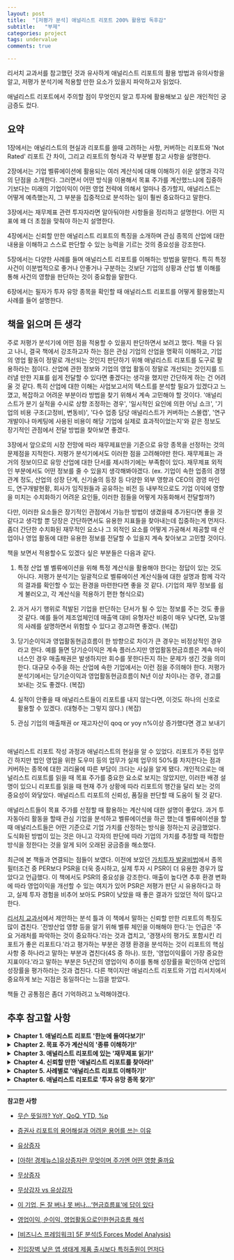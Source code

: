 ```yaml
---
layout: post
title:  "[저평가 분석] 애널리스트 리포트 200% 활용법 독후감"
subtitle:   "부제"
categories: project
tags: undervalue
comments: true

---
```


리서치 교과서를 참고했던 것과 유사하게 애널리스트 리포트의 활용 방법과 유의사항을 알고, 저평가 분석기에 적용할 만한 요소가 있을지 파악하고자 읽었다.

애널리스트 리포트에서 주의할 점이 무엇인지 알고 투자에 활용해보고 싶은 개인적인 궁금증도 컸다.

## 요약

1장에서는 애널리스트의 현실과 리포트를 쓸때 고려하는 사항, 커버하는 리포트와 'Not Rated' 리포트 간 차이, 그리고 리포트의 형식과 각 부분별 참고 사항을 설명한다.

2장에서는 기업 벨류에이션에 활용되는 여러 계산식에 대해 이해하기 쉬운 설명과 각각의 단점을 소개한다. 그러면서 어떤 방식을 이용해서 목표 주가를 계산했느냐에 집중하기보다는 미래의 기업이익이 어떤 영업 전략에 의해서 얼마나 증가할지, 애널리스트는 어떻게 예측했는지, 그 부분을 집중적으로 분석하는 일이 훨씬 중요하다고 말한다.

3장에서는 재무제표 관련 투자자라면 알아둬야한 사항들을 정리하고 설명한다. 어떤 지표에 왜 더 초점을 맞춰야 하는지 설명한다.

4장에서는 신뢰할 만한 애널리스트 리포트의 특징을 소개하며 관심 종목의 산업에 대한 내용을 이해하고 스스로 판단할 수 있는 능력을 기르는 것의 중요성을 강조한다.

5장에서는 다양한 사례를 들며 애널리스트 리포트를 이해하는 방법을 말한다. 특히 특정 사건이 이분법적으로 좋거나 안좋거나 구분하는 것보단 기업의 상황과 산업 별 이해를 통해 사건의 영향을 판단하는 것이 중요함을 말한다.

6장에서는 필자가 투자 유망 종목을 확인할 때 애널리스트 리포트를 어떻게 활용했는지 사례를 들어 설명한다.

## 책을 읽으며 든 생각

주로 저평가 분석기에 어떤 점을 적용할 수 있을지 판단하면서 보려고 했다. 책을 다 읽고 나니, 결국 책에서 강조하고자 하는 점은 관심 기업의 산업을 명확히 이해하고, 기업의 영업 활동이 정말로 개선되는 것인지 판단하기 위해 애널리스트 리포트를 도구로 활용하라는 점이다. 산업에 관한 정보와 기업의 영업 활동이 정말로 개선되는 것인지를 드러낼 만한 지표를 쉽게 전달할 수 있다면 좋겠다는 생각을 했지만 간단하게 하는 건 어려울 것 같다. 특히 산업에 대한 이해는 사업보고서의 텍스트를 분석할 필요가 있겠다고 느꼈고, 복잡하고 어려운 부분이라 방법을 찾기 위해서 계속 고민해야 할 것이다. '애널리스트가 분기 실적을 수시로 상향 조정하는 경우', '일시적인 요인에 의한 어닝 쇼크', '기업의 비용 구조(고정비, 변동비)', '다수 업종 담당 애널리스트가 커버하는 스몰캡', '연구개발이나 마케팅에 사용된 비용이 해당 기업에 실제로 효과적이었는지'와 같은 정보도 장기적인 관점에서 전달 방법을 찾아보면 좋겠다.

3장에서 앞으로의 시장 전망에 따라 재무제표만을 기준으로 유망 종목을 선정하는 것의 문제점을 지적한다. 저평가 분석기에서도 이러한 점을 고려해야만 한다. 재무제표는 과거의 정보이므로 유망 산업에 대한 단서를 제시하기에는 부족함이 있다. 재무제표 외적인 부분에서도 어떤 정보를 줄 수 있을지 생각해봐야겠다. (ex. 기업이 속한 업종의 경쟁관계 정도, 산업의 성장 단계, 신기술의 등장 등 다양한 외부 영향과 CEO의 경영 마인드, 연구개발현황, 회사가 임직원들과 공유하는 비전 등 내부적으로도 기업 이익에 영향을 미치는 수치화하기 어려운 요인들, 이러한 점들을 어떻게 자동화해서 전달할까?)

다만, 이러한 요소들은 장기적인 관점에서 가능한 방법이 생겼을때 추가된다면 좋을 것 같다고 생각할 뿐 당장은 간단하면서도 유용한 지표들을 찾아내는데 집중하는게 먼저다. 좀더 간단한 수치화된 재무적인 요소나 그 외적인 요소를 어떻게 가공해서 제공할 때 산업이나 영업 활동에 대한 유용한 정보를 전달할 수 있을지 계속 찾아보고 고민할 것이다.

책을 보면서 적용할수도 있겠다 싶은 부분들은 다음과 같다.

1. 특정 산업 별 벨류에이션을 위해 특정 계산식을 활용해야 한다는 정답이 있는 것도 아니다. 저평가 분석기는 일괄적으로 벨류에이션 계산식들에 대한 설명과 함께 각각의 결과를 확인할 수 있는 환경을 마련한다면 좋을 것 같다. (기업의 재무 정보를 쉽게 불러오고, 각 계산식을 적용하기 편한 형식으로)

2. 과거 사기 행위로 적발된 기업을 판단하는 단서가 될 수 있는 정보를 주는 것도 좋을 것 같다. 예를 들어 제조업체인데 매출액 대비 유형자산 비중이 매우 낮다면, 모뉴엘의 사례를 설명하면서 위험할 수 있다고 경고하면 좋겠다. (복잡)

3. 당기순이익과 영업활동현금흐름이 한 방향으로 차이가 큰 경우는 비정상적인 경우라고 한다. 예를 들면 당기순이익은 계속 플러스지만 영업활동현금흐름은 계속 마이너스인 경우 매출채권은 발생하지만 회수를 못한다든지 하는 문제가 생긴 것을 의미한다. 대규모 수주을 하는 산업에 속한 기업에서는 이런 점을 주의해야 한다. 저평가 분석기에서는 당기순이익과 영업활동현금흐름이 N년 이상 차이나는 경우, 경고를 보내는 것도 좋겠다. (복잡)

4. 실적이 안좋을 때 애널리스트들이 리포트를 내지 않는다면, 이것도 하나의 신호로 활용할 수 있겠다. (대형주는 그렇지 않다.) (복잡)

5. 관심 기업의 매출채권 or 재고자산이 qoq or yoy n%이상 증가했다면 경고 보내기

<br>

애널리스트 리포트 작성 과정과 애널리스트의 현실을 알 수 있었다. 리포트가 주된 업무긴 하지만 법인 영업을 위한 도우미 등의 업무가 실제 업무의 50%를 차지한다는 점과 커버하는 종목에 대한 괴리율에 따른 부담이 크다는 사실을 알게 됐다. 개인적으로는 애널리스트 리포트를 읽을 때 목표 주가를 중요한 요소로 보지는 않았지만, 이러한 배경 설명이 있으니 리포트를 읽을 때 현재 주가 상황에 따라 리포트의 행간을 달리 보는 것의 중요성이 와닿았다. 애널리스트 리포트의 신뢰성, 품질을 판단할 때 도움이 될 것 같다.

애널리스트들이 목표 주가를 산정할 때 활용하는 계산식에 대한 설명이 좋았다. 과거 투자동아리 활동을 할때 관심 기업을 분석하고 벨류에이션을 하곤 했는데 벨류에이션을 할 때 애널리스트들은 어떤 기준으로 기업 가치를 산정하는 방식을 정하는지 궁금했었다. 도식화된 방법이 있는 것은 아니고 각자의 판단에 따라 기업의 가치를 추정할 때 적합한 방식을 정한다는 것을 알게 되어 오래된 궁금증을 해소했다.

최근에 본 책들과 연결되는 점들이 보였다. 이전에 보았던 [가치투자 발굴비법](https://gimmaru.github.io/project/2024/01/09/project-undervalue-value_investment_recipe/)에서 종목 필터조건 중 PER보다 PSR을 더욱 중시하고, 실제 투자 시 PSR이 더 유용한 경우가 많았다고 언급했다. 이 책에서도 PSR의 중요성을 강조한다. 매출이 높다면 추후 환경 변화에 따라 영업이익을 개선할 수 있는 여지가 있어 PSR은 저평가 판단 시 유용하다고 하고, 실제 투자 경험을 비추어 보아도 PSR이 낮았을 때 좋은 결과가 있었던 적이 많다고 한다.

[리서치 교과서](https://gimmaru.github.io/project/2024/01/12/project-undervalue-business_research/)에서 제안하는 분석 틀과 이 책에서 말하는 신뢰할 만한 리포트의 특징도 많이 겹친다. '전방산업 영향 등을 알기 위해 벨류 체인을 이해해야 한다.'는 언급은 '주요 거래처를 파악하는 것이 중요하다.'라는 것과 겹치고, '경쟁사의 평가도 포함시킨 리포트가 좋은 리포트다.'라고 평가하는 부분은 경쟁 환경을 분석하는 것이 리포트의 핵심 사항 중 하나라고 말하는 부분과 겹친다(4S 중 하나). 또한, '영업이익률이 가장 중요한 지표이다.'라고 말하는 부분은 5년간의 영업이익 추이를 통해 성장률을 확인하여 산업의 성장률을 평가하라는 것과 겹친다. 다른 책이지만 애널리스트 리포트와 기업 리서치에서 중요하게 보는 지점은 동일하다는 느낌을 받았다.

책들 간 공통점은 좀더 기억하려고 노력해야겠다.

## 추후 참고할 사항

<details>
<summary><b>Chapter 1. 애널리스트 리포트 '한눈에 들여다보기!'</b></summary>
<div markdown="1">
<br>
애널리스트 리포트에 담겨 있는 구성 항목의 의미를 먼저 이해할 수 있어야, 애널리스트 리포트를 분석할 수 있는 기본 토대가 마련된다.

### 애널리스트 리포트가 모여 있는 곳

- 가장 쉬운 방법은 증권사 홈페이지를 방문하는 것

    투자 정보 > 리서치 > 기업 분석 카테고리 참고

- HTS 시스템 이용

위 두 가지 방법의 단점은 해당 증권사 소속 애널리스트 리포트만 읽을 수 있다는 것

#### <u>한경컨센서스, 모든 애널리스트 리포트를 볼 수 있다</u>

[한경컨센서스](https://consensus.hankyung.com/)

### 애널리스트의 현실

#### <u>항상 을의 입장인 애널리스트</u>

일과의 절반은 기업 분석 및 리포트 작성이 맞으나, 나머지 절반은 본사 법인영업이나 국제영업을 도와주는 일을 병행한다.

\+ 국내외 기관투자자들이 원하면 기업탐방에 동행해서 기업 IR 담당자와의 미팅 때 도움을 주는 일

\+ 국내 상장기업이 해외 NDR 이벤트를 진행할 때 증권사 국제영업 직원, 상장기업 주식 IR 담당자와 동행해서 해외 외국인투자자와의 미팅 시 여러 도움을 주는 일

부정적인 리포트를 쓰기 어려운 이유

\> 상장회사 IR 업무 담당자가 고깝게 본다. 해당 주식을 보유하고 있는 기관투자자가 싫어한다.

### 애널리스트 리포트, 이렇게 만들어진다

#### <u>커버리지 종목과 'Not Rated'의 차이</u>

목표 주가가 있는 리포트는 증권사 애널리스트가 해당 종목을 정식으로 커버하고 있다는 의미이다.

애널리스트 본인의 판단으로 향후 성장성이 높아 투자 유망 종목으로 선정한 종목들을 중심으로 본격적으로 리포트를 쓰게 된다.

정식으로 커버하는 종목은 반드시 목표 주가를 제시한다. 만일 커버리지를 개시한 후 분기 실적이 발표되었는데도 실적과 관련된 리포트를 내지 않는다면, 애널리스트로서의 의무를 다하지 않은 것이다.

이것이 목표 주가가 있는 리포트와 'Not Rated'라고 쓰인 리포트의 가장 큰 차이다.

또한 정식으로 커버하고 있는 종목이 더 이상 투자 유망 종목이라고 판단되지 않으면 당연히 커버리지에서 제외할 수 있다.

애널리스트가 해당 종목에 관심을 가져야 한다고 생각은 하지만, 아직 성장성에 대해서 확신이 없을 때 목표 주가와 투자 의견이 없는 'Not Rated' 리포트를 내는 경우가 많다.

충분히 성장 가능성이 높은 종목들을 대상으로 애널리스트들이 'Not Rated' 리포트를 쓰기 때문에, 일반투자자는 목표 주가가 없는 리포트라고 해서 절대로 간과해서는 안 된다.

### 애널리스트 리포트, 이렇게 구성되어 있다

애널리스트 리포트는 필수 구성 항목을 모두 갖춰야 하며, 그렇지 않다면 잘못된 리포트이다. 특히 목표 주가를 변경하면서 그 이유와 변경된 목표 주가를 계산해낸 방식을 설명하지 않는다면 이는 아주 큰 문제가 있는 것이다.

#### <u>(1) 리포트의 종류</u>

이 리포트가 무엇을 위한 리포트인지, 어떤 내용을 담고 있는지 일반투자자들이 쉽게 구별할 수 있어야 한다. 리포트의 종류가 무엇인지 밝힘으로써 이를 전달한다.

- **신규(NEW) 리포트**: 특정 종목을 정식적으로 커버하기 시작할 때
- **업데이트(Update) 리포트**: 기존에 커버하고 있는 종목의 주가에 영향을 미칠 만한 변화가 기업에 생길 때
- **실적 리뷰(Earnings Review) 리포트**: 기업 실적이 발표되면 실적에 대한 애널리스트의 견해를 담은 리포트. 경우에 따라서는 실적 발표 이전에 실적 전망치를 담은 실적 프리뷰(Earnings Preview) 리포트를 낸다.
- **'Not Rated' 리포트**: 목표 주가와 투자 의견을 제시하지 않는 리포트

#### <u>(2) 종목명과 종목코드</u>

종목코드는 증권거래소에서 부여한다.

#### <u>(3) 목표 주가와 현재 주가 및 투자 의견</u>

리포트를 발간한 증권사 리서치센터에서 내놓은 종목투자 의견. 매수, 중립, 매도 중 하나를 제시한다.

#### <u>(4) 리포트의 제목</u>

애널리스트가 쓴 리포트가 어떤 내용을 담고 있는지 한마디로 정의한 것

#### <u>(5) 기업의 영업 현황과 관련된 핵심 내용 및 추천 이유</u>

종목을 매수 추천한 이유와 그 근거를 제시하는 부분

신뢰할 만한 리포트인지 아닌지를 판단하는 중요한 근거가 된다.

#### <u>(6) 주요 투자 정보</u>

해당 종목의 시가총액, 자본금, 외국인 지분율, 주요 주주 등 기업의 주요 투자 정보

관심 있게 살펴보지 않아도 큰 문제는 없는 부분

#### <u>(7) 실적과 관련된 주요 데이터와 투자 지표</u>

기업의 과거 실적 및 미래 전망 실적, PER, PBR, ROE 등 주요 투자 지표를 보여준다.

이는 말 그대로 전망일 뿐 무조건 신뢰해서는 안 된다.

#### <u>연간 실적 추정 변경</u>

애널리스트가 기업을 직접 탐방하는 등 영업 현황을 체크해본 결과 여건이 달라지면 수정된 전망치를 기재한다.

#### <u>목표 주가 계산식</u>

목표 주가가 어떻게 계산되었는지 구체적인 계산식을 보여준다.

증권업계에서는 '어닝스모델 가치 분석(Valuation analysis)'라고 표현한다.

목표 주가 계산식의 종류 및 그에 대한 이해는 아주 중요하다. 추후 자세히 설명한다.

#### <u>기업 개요</u>

기업에 대한 간략한 설명 및 주가에 영향을 미치는 주요 요인 요약

#### <u>재무제표</u>

손익계산서, 재무상태표, 투자 지표, 현금흐름표 등 기업에 대한 재무제표

절대로 투자해서는 안되는 기업을 선별할 때 유용하다.

#### <u>투자 의견 및 목표 주가 변경, 주가 괴리율, 컴플라이언스 관련 주요 사항</u>

컴플라이언스 관련 주요 내용 및 과거 주가와 목표 주가 추이를 차트로 보여준다.

여기서 알아야할 한 가지는 괴리율이다. 괴리율은 목표 주가와 현재 주가의 차이를 의미한다.

금감원이 괴리율이 20%가 넘어서는 안 된다는 '괴리율 공시제'를 도입했다.

하지만 괴리율을 줄이기 위해 주가가 하락, 상승했다는 이유로 목표 주가를 바로 바꾼다면, 오히려 신뢰할 수 없는 지표를 제시하게 된다.

</div>
</details>

<details>
<summary><b>Chapter 2. 목표 주가 계산식의 '종류 이해하기!'</b></summary>
<div markdown="1">
<br>

결국 주가는 기업의 영업활동을 반영하는 것이다. 영업이 잘되어 이익이 많이 남을수록 최종적으로 자본금이 커지고, 주주에게 발행된 주식의 가치도 올라간다.

기업의 영업활동을 자세히 분석해서 어떻게 이익을 내고 있는지, 향후 회사의 이익 전망은 어떤지 정확하게 분석하는 것이 가장 중요하다.

분석하고자 하는 기업을 직접 방문하여 CEO의 경영 마인드, 기업의 전략과 목표, 현재 제품 생산 현황, 미래를 위한 연구개발 및 연구인력 관리 방법 등을 종합적으로 파악하여 분석해야 한다.

기업 분석을 전문적으로 하는 애널리스트 리포트를 제대로 파악한다면, 기업탐방을 진행하는 수고를 덜 수 있다.

**애널리스트가 해당 종목을 어떻게 평가하는지를 알려주기 때문에, 목표 주가가 어떻게 계산되어 나왔는지 파악하는 일이 애널리스트 리포트 분석에서 가장 중요하다.**

### PER을 이용한 목표 주가 계산법

목표 주가를 산정하는 데 있어 가장 많이 이용하는 방식

<center><b>PER = 주가 / 주당 순이익</b></center>
<br>

기업의 이익에 비교해서 주가가 어느 수준인지 나타내는 지표

기업의 '주당 순이익 ✕ PER 10배 혹은 12배' 식으로 주당 순이익과 PER을 예상하여 목표 주가를 산정한다.

- 관련 업종 평균에 PER 대비 n% 할인
- 기업의 과거 k년 평균 PER 대비 n% 할인

위와 같은 방식이 PER 예측에 주로 사용된다.

**단점**

- 개별 기업과는 무관한 외부 요인으로 전체 업종 평균 PER가 변한다면 기업의 본질 가치와는 상관 없이 목표 주가가 달라진다.
- 어느 시점의 과거 평균 PER 값을 사용하느냐에 따라 계산된 목표 주가에 큰 차이가 생긴다.

### EV/EBITDA를 이용한 목표 주가 계산법
<br>
<center><b>EV = 시가총액(주가 ✕ 상장주식 수) + 총부채 - 현금 및 현금성자산</b></center>
<br>
<center><b>EBITDA = 영업이익 + 감가상각비</b></center>
<br>

EV는 기업 매수자가 매수 시 지급해야 하는 금액이라 생각하면 쉽다. EBITDA는 이자 비용, 세금, 감가상각비 등을 떼기 전 이익이다. 일반적으로 기업이 영업활동으로 벌어들인 현금 창출 능력을 나타내는 지표다.

#### <u>EV가 실체고, 시가총액은 그림자다</u>

EV/EBITDA는 기업의 실제 가치가 영업활동을 통해 기업이 창출한 이익의 몇 배인가를 나타내는 지표다. 비율이 높을수록 기업 가치가 고평가인 상태이고, 비율이 낮을수록 기업 가치가 저평가인 상태다. 그 어떤 지표보다 **기업의 실질 가치와 생산성**을 보여주는 지표다.

애널리스트들이 EBITDA만을 중심으로 기업을 분석하는 경향이 많다는 사실은 문제이다.

대규모로 감가상각비가 발생하는 기업의 경우 감가상각비가 반영되지 않은 PER(순이익을 활용) 대신, 목표 주가 계산식에 EBITDA를 이용해야 진정한 기업의 가치를 평가한다고 생각한다.

하지만 설비투자를 위해서 지출한 자금이 외부차입을 통해서였든, 내부 유보금을 통해서였든 이는 EV 계산식에 의해서 EV의 절대 규모를 투자 금액만큼 증가시키게 되어 있다. 즉 EV/EBITDA의 분자와 분모 모두 증가하게 된다. 그렇기 때문에 설비투자와 그에 따른 감가상각비의 영향은 없다.

그리고 이미 설비투자에 지출한 비용을 감가상각비를 통해서 매년 일정 부분 회수하는 형식이므로, 감가상각비가 공짜로 생기는 현금은 절대 아니다.

### PBR을 이용한 목표 주가 계산법

<center><b>PBR = 주가 / 주당순자산(BPS: Book-value per Share)</b></center>
<br>

PER이 기업의 수익성에 초점을 맞춘 목표 주가 산정 방식이라면, PBR은 자산 건전성에 초점을 맞춘 목표 주가 산정 방식이다.

PBR은 업종에 따라서 큰 차이를 보인다.

특정 기간 회사가 적용받았던 PBR 평균이 얼마냐에 따라서 목표 주가는 크게 차이가 생길 수 있다.

주당순자산이 매년 이익잉여금 증가분만큼 증가할 것이고, 같은 PBR이 적용된다면 목표 주가 역시 매년 주당순자산 증가분만큼 계속 올라가게 된다. 적자가 발생하지 않는 이상 모든 기업의 목표 주가가 매년 올라가야 하는 것이다. 이는 대부분의 기업 주가를 제대로 설명하지 못한다.

### RIM을 이용한 목표 주가 계산법

RIM(Residual Income Model)은 자기자본을 안전자산인 국고채 등에 투자하지 않은 대가인 필요수익률(일종의 기회비용)을 초과하는 잔여 이익(순이익 - 자기자본 필요수익) 10년 치 합계의 현가와 그 이후 영구성장률을 반영한 잔여이익 현가를, 기초자기자본에 더해서 얻어지는 주주 지분 가치를 총발행 주식 수로 나누어서 적정 주당 가치를 계산하는 것이다.

그냥 주주 입장에서의 투자 원금인 자기자본에, 자기자본을 초과하는 미래이익의 현재 가치를 합한 금액으로 이해하자.

기존의 현금흐름할인법(DCF, Discounted Cash Flow) 대신 사용된다.

DCF와 동일하게 현재의 기업영업 현황을 기준으로 먼 미래의 기업이익을 예측하고, 필요 자기자본 수익을 제외한 잔여이익을 현재 가치로 할인해서 기업 가치에 반영한다는 단점이 있다.

### ROE를 이용한 목표 주가 계산법

<center><b>ROE = 당기순이익 / 자기자본 ✕ 100(%)</b></center>
<br>

투하된 주주 자본 대비 어느 정도의 이익을 내고 있는지를 나타내며, 기업이익 창출 능력을 보여준다.

ROE는 기업의 목표 주가를 계산하는 데 단독으로 사용되지 않으며, 보통 PBR을 이용해서 목표 주가를 계산하는 데 함께 이용되는 경우가 많다.

어느 특정 기업의 ROE를 판단할 때는 그 기업이 속한 산업 내 다른 기업의 ROE와 비교해야 한다.

#### <u>ROE보다는 ROA를 봐야 한다</u>

ROE는 동일한 조건이라면 부채비율이 높은 회사의 ROE가 높아지는 문제점을 가지고 있다.

총자산순이익율(Return on Asset)을 살펴보는 기업이익 창출 능력을 더 잘 보여준다.

계산식은 다음과 같다.

<center><b>ROA = 당기순이익 / 총자산(자본 + 부채) ✕ 100(%)</b></center>
<br>

기업이 조달한 회사의 전체 자산을 얼마나 효율적으로 운용해서 성과를 냈느냐를 잘 보여준다.

ROE의 또 다른 문제점은 기업이 얼마든지 그 수치를 조절할 수 있다는 점이다. 배당을 많이하면 자기자본총계가 줄어들고, ROE는 높아진다.

### 부분 가치합산을 이용한 목표 주가 계산법

보통 지주회사에 사용되는 방법이다.

> 목표주가를 Sum-of-part 밸류에이션을 적용하여 95,000원으로 햐항한다. 자회사 가치의 경우 상장회사는 평균시장가격을, 비상장회사는 장부가치를 적용하여 산출하였다. (LS의 애널리스트 리포트 사례)

자회사의 영업 상황에 따라서 목표 주가가 달라지기 때문에, 언제 어떻게 목표 주가가 변경될지 예측하기가 쉽지 않다.

<br>

#### <u>적용이 가능한 목표 주가 계산식이 한정되어 있는 기업도 아주 많다</u>

- 대한항공, 영업외 기타 비용에 따라 당기순이익의 편차가 커 계산식 적용이 어렵다.
- 신약개발회사들, 언제 신약개발이 마무리되어 환자 투여가 시작될 지 예측하기 매우 어렵다.

#### <u>절대적인 목표 주가 계산식은 존재하지 않는다</u>

가장 중요한 것은 기업의 이익

PER, EV/EVITDA를 이용한 목표 주가는 기업의 미래 예상되는 이익을 어떻게 반영해서, 목표 주가를 어떻게 계산할 것인가 하는 방법상의 차이일 뿐이다. 기업이익이 증가하면 어떤 방식을 적용하든 목표 주가는 오르게 되어 있다.

기업이 속한 업종의 경쟁관계 정도, 산업의 성장 단계, 신기술의 등장 등 다양한 외부 영향과 CEO의 경영 마인드, 연구개발현황, 회사가 임직원들과 공유하는 비전 등 내부적으로도 기업 이익에 영향을 미치는 수치화하기 어려운 요인들이 많다.

다양한 변수가 존재하는데, 어떻게 하나의 도구로 모든 기업을 평가할 수 있을까?

어떤 방식을 이용해서 목표 주가를 계산했느냐에 집중하기보다는 미래의 기업이익이 어떤 영업 전략에 의해서 얼마나 증가할지, 애널리스트는 어떻게 예측했는지, 그 부분을 집중적으로 분석하는 일이 훨씬 중요하다.

</div>
</details>

<details>
<summary><b>Chapter 3. 애널리스트 리포트에 있는 '재무제표 읽기!'</b></summary>
<div markdown="1">
<br>

주식투자자들이 알아야할 재무제표 관련 핵심 내용을 다룬다.

시중에 나와 있는 재무제표 관련 서적들의 내용 중, 기업의 현실과는 다른 부분도 설명한다.

### 재무제표를 읽기 위한 원칙

1. 기업의 재무제표는 숫자가 클수록 중요하다.

    큰 숫자부터 살펴보는 습관을 들이자. 왜 큰 숫자들이 발생했으며, 어떻게 해결되었는지 추적 관찰하는 것 만으로도 기업의 전체적인 경영 성과를 파악하는 데 충분하다.

2. 기업의 재무제표에 절대적인 정답이 없는 경우도 많다는 사실을 기억하자.

    재무제표에 '이것은 맞고 저것은 틀리다' 식의 이분법적인 논리보다는 기업이 현재 처해있는 상황에 따라서 달라지는 경우가 필자의 경험상 더 많았다.

3. 기업의 재무제표는 조화와 균형이 가장 중요하다.

4. 기업의 재무제표를 분석해야 하는 이유는 투자해서는 안 되는 기업을 걸러내는 작업이지, 결코 투자 유망 종목을 발굴하는 작업이 아니라는 사실이다.

### 재무상태표 읽기

재무상태표는 기업이 필요로 하는 자금을 어떻게 조달(부채 + 자본)했고, 조달한 자금(자산)을 어디에 얼마나 사용하고 있는지를 일목요연하게 보여주는 것이다. 따라서 자산 = 부채 + 자본 등식이 성립하게 된다.

#### <u>자산 항목 읽기</u>

**유동자산(1년 이내 현금화가 가능한 자산)**

- 현금 및 현금성자산
    
    기업의 매출 규모에 비례하여 적절한 현금을 보유하고 있어야 좋은 기업이다. 너무 많은 현금을 들고 있는 것은 자산을 효율적으로 운용하지 못한 것이기도 하다.

- 매출채권

    매출채권이 길게는 전년 대비, 짧게는 전 분기 대비 크게 증가했다면 그 원인이 무엇인지 확인해야 한다. 그리고 급증한 매출채권을 향후 어떻게 회수할 것인지 반드시 파악해야 한다.

- 재고자산

    갑자기 재고자산이 크게 증가한다면, 그 원인이 무엇인지 직접 회사를 통해 확인해야 한다.

    반대로 재고자산이 너무 적은 기업도 문제가 될 수 있다. 갑자기 기업의 제품이 잘 팔리게 되는 경우 제품 수요에 적절히 대응하지 못하는 일이 발생할 수 있다.

기업의 절대 규모에 비해 매출채권과 재고자산이 많아지면 기업의 운전자본은 더욱 필요해진다. 이러한 경우 외부 차입으로 자금을 조달할 가능성이 높고, 금융 비용 증가로 이어진다.

'매출원가 = 기초재고자산 + 당기 제품 생산 비용 - 기말재고자산' 이므로 매출원가를 낮추고 영업이익을 증가시키기 위해 기말재고자산을 올리는 기업을 조심하라는 말이 잘못되었다고 주장한다. 기말재고자산을 증가시키기 위한 현금은 외부로 지속적으로 유출되고, 이는 재무상태표와 현금흐름표에 즉각적으로 나타나기 때문이다. 정상적인 기업은 매출이 증가하지 않는 상황에서 공장 가동률을 올리고 재고를 쌓아두는 자해행위를 하지 않는다고 한다.

**비유동자산(1년 이내 현금화 어려움)**

- 유형자산

    제조업의 경우 매출을 일으키는 힘이 된다. 토지와 건물, 기계장치, 차량 등 기업이 제품이나 서비스를 생산하는 데 이용되는 물리적인 형태를 가진 자산이다.

    제품을 직접 생산하는 기업이라면 일반적으로 매출액 규모에 비례한 유형자산을 가지고 있는 것이 정상이다. (유형자산 / 매출액 비중을 살펴보는 것이 도움이 될 수 있다.)

    기업의 매출에 비해 유형자산이 적은 기업도 문제지만, 매출액 대비 그 규모가 과도하게 많은 기업 역시 시장 상황을 제대로 예측하지 못해서 과잉 설비투자 상태다. > 감가상각비 부담이 크다.

- 투자자산

    장기금융상품, 타 기업 지분, 부동산 등에 투자한 금액이다.

    투자자산을 많이 가지고 있다는 사실은 두 가지를 의미한다.

    1. 그동안 기업이 영업을 잘해서 이익잉여금을 크게 증가시켰고 그만큼 우량한 재무 구조를 가지고 있다는 증거

    2. 상대적으로 수익성이 될 만한 신사업 영역을 찾지 못하고 있다는 방증이 될 수도 있다.

- 무형자산

    영업권, 개발비, 특허권, 상표권, 각종 권리금 등으로 구성

    비중이 큰 영업권과 개발비는 알아둬야 한다.

    영업권은 타 기업을 인수할 때 기업의 실제 가치를 초과하여 지급하는 금액인 경우, 비용이 아닌 무형자산으로 회계 처리하는 항목이다.

    개발비는 신제품개발에 들어가는 연구 비용을 무형자산으로 회계 처리하는 것이다. 일상적인 연구활동은 비용으로 처리하나, 예를 들어 바이오 회사가 신약개발을 위해서 지출하는 연구개발 비용은 무형자산으로 회계 처리가 가능하다.

#### <u>부채 항목 읽기</u>

**유동부채**

- 매입채무

    매입채무만큼 기업이 운전자본에 여유가 생겼다고 유추 가능하다. 외상으로 원재료를 사왔기에 이자 비용이 줄어드는 효과가 있다.

- 단기차입금

    1년 이내에 상황 의무가 있는 부채이다. 비중이 클수록 단기 자금 사정이 좋지 않은 회사다. 특별히 유동성 장기부채가 갑자기, 그것도 큰 규모로 발생하는 기업은 반드시 그 원인을 파악해야 한다.

    유동성 장기부채란 원래는 만기가 1년 이상인 장기부채였는데, 만기가 1년 이내로 짧아지면서 이자 및 원금까지 단기간에 갚아야 할 부채가 된 것이다.

    은행은 일반적으로 기업의 재정 상태가 아주 악화되지 않는 이상 대출금을 재연장해줘 높은 이자를 계속 받고 싶어 한다. 그런데 은행의 대출 심사에서 도저히 기업의 재정 상태가 좋지 않아 위험하다고 판단을 내리면, 3~5년 만기 대출금을 재연장해주지 않고 대출금을 회수해갈 것이다.

#### <u>자본 항목 읽기</u>

자본금과 자본잉여금은 주주들의 호주머니에서 나온 금액이다.

기업이 액면가가 5천 원인 증권 20만 주를 발행해서 주당 2만 원으로 자금을 조달한다면, 주주가 출자한 자본금은 10억 원(5천 원 ✕ 20만 주)이며 자본잉여금은 30억 원(1만 5천 원 ✕ 20만 주)이다.

이익잉여금은 기업이 벌어들인 순이익 중에서 주주에게 배당하고 남은 금액의 합계다.

기업은 회사 경영에 필요한 자금을 외부에서 조달할 수도 있지만 기존 주주를 대상으로 유상증자를 실시하여 자본금과 자본잉여금을 늘려 자금을 조달할 수도 있다.

무상증자란 자본의 구성 항목 중 하나인 이익잉여금 계정에 있는 자금을 자본금 계정으로 이동시키는 것이다. 자본총계에는 변화가 생기지 않고, 단지 구성 항목만 조정하는 행위에 불과하다.

### 손익계산서 읽기

- 매출

    손익계산서에서 가장 중요한 부분은 매출

    매출이 줄어든다는 것은 기업이 여러 가지 문제점을 가지고 있다는 증거다. 경쟁이 치열해져 제품단가를 인하해야하는 경우도 있으며, 경우에 따라서는 기업이 점점 경쟁력을 잃고 있다는 방증이 된다.

    매출이 증가해야 이익을 개선시킬 여지가 있다. 매출이 감소하는 상황에서 비용을 줄이는 식으로 이익을 증가시키는 데에는 분명 한계가 있다.

- 영업이익

    매출 다음으로 중요한 부분

    당기순이익은 일회성 요인에 의해서 얼마든지 크게 달라질 수 있다. 하지만 영업이익은 기업이 매출원가와 판관비를 제대로 관리하고 있는지 여부를 나타내주기 때문에, 매출과 함께 기업의 영업 상황을 잘 반영해주는 것이다.

#### <u>매출이 주가 상승의 가장 큰 원동력</u>

국내 글로벌 대기업에 스마트폰 주요 부품을 납부하는 회사인 파트론의 사례로 설명함

#### <u>매출이 시가총액보다 훨씬 큰 기업을 찾아라</u>

PSR은 주가를 주당매출액으로 나눈 수치이다.

<center><b>PSR = 주가 / 주당매출액 = 시가총액 / 총매출액</b></center>
<br>

회사의 시가총액과 총매출액의 비율을 나타내는 것이다.

PSR은 향후 주가가 상승할 가능성이 아주 높은 기업을 찾아내는 데 유용하게 이용되는 지표다.

충분한 자산을 가지고 정상적인 영업을 하는 기업이라면, 외부 영업 환경 개선은 곧바로 기업의 영업이익 상승으로 나타나는 경우가 아주 많다.

하지만 PSR이 낮다는 이유만으로 단순히 저평가 상태라고 말하기는 어렵다. 기업이익이 시가총액보다 현저하게 적다거나, 기업이 속한 업종의 경쟁이 매우 치열해질 것으로 예상된다는 등 그러한 이유가 존재할 수 있기 때문이다.

#### <u>애널리스트 리포트 손익계산서에서는 찾기 어려운 기업의 비용 구조를 파악하자</u>

매출원가와 판관비는 기업이익과 직결되고, 향후 비용 감소를 통해 이익을 증가시킬 여지가 있는지 판단할 때 유용하므로 매출원가와 판관비의 구성을 파악하는 일은 아주 중요하다.

구체적인 비용은 대체로 전자공시 시스템의 기업 실적과 관련된 보고서 재무제표 주석란에서 파악이 가능하다.

크게 원재료와 상품매입액, 급여(인건비), 감가상각비, 기타 비용(수도, 전기, 운송비 등)으로 이뤄진다.

|**변동비**|**고정비**|
|:---:|:---:|
| 원재료와 상품매입액, 기타 비용 | 급여, 감가상각비 |

기업의 비용을 고정비와 변동비로 나눠서 파악하는 이유는 기업의 미래 이익 증가 여부를 어느 정도 예측할 수 있기 때문이다.

예를 들어 석유화학, 정유업체, 철강회사 등 원재료 비중이 높은 기업은 원재료 가격이 하향 안정화될 때 기업이익이 증가할 것이라고 예상 가능하다. 

반면, 신약개발회사, 소프트웨어 관련 프로그램 판매 및 유지보수 회사 등 고정비인 인건비 비중이 높은 기업의 경우 매출이 증가할수록 기업이익은 고정비 레버리지 효과로 급증한다.

모든 비용은 제품 생산에 들어간 비용이라면 매출 원가로, 본사 영업 마케팅 및 관리비에 들어간 비용이라면 판관비에 포함시킨다.

### 현금흐름표 읽기

#### <u>현금흐름표를 읽어야 하는 이유</u>

현금흐름표를 자세히 분석함으로써 절대 투자해서는 안 되는 기업을 충분히 걸러낼 수 있다.

#### <u>영업활동 현금흐름이 기업의 영업활동을 통한 현금흐름을 제대로 보여주는 것일까?</u>

영업활동이 아닌 단순히 매출채권의 증가와 감소의 영향을 더 많이 받는 경우도 있다.

그런 이유로 영업으로부터 창출된 현금흐름 세부 내역까지 자세히 살펴봐야 한다.

#### <u>정상적인 기업은 당기순이익이 영업활동 현금흐름보다 지속적으로 클 수가 없다</u>

당기순이익과 영업활동 현금흐름이 계속해서 크게 차이가 발생한다면, 이는 분명히 문제가 있는 기업이다. 우리는 그런 기업에는 절대로 투자해서는 안 된다.

#### <u>영업활동 현금흐름을 좋게 보이려는 기업을 조심하자</u>

K-IFRS는 이자의 수취와 지급, 배당금의 수취와 지급을 회사가 매 회계 기간 일관성 있게 작성한다면 영업활동, 투자활동, 재무활동 현금흐름 중 어느 곳으로든 분류해서 적용하도록 허용하고 있다.

### 각종 재무비율 및 투자 지표 읽기

#### <u>수익성 지표 분석: 영업이익률, 순이익률, ROA, ROE, ROIC</u>

높은 ROE를 계속해서 유지하는 기업을 거의 찾아보기 어렵다. ROE를 높이기 위해 부채를 과도하게 끌어다 쓴다거나, 순이익의 대부분을 미래를 위한 투자가 아닌 단순히 ROE를 높이기 위해 배당금으로 전부 사용한다면, 그런 기업이 과연 계속해서 높은 ROE를 미래에도 유지할 수 있을까?

ROA(순이익 / 총자산)가 ROE보다 기업의 현실적인 수익성을 더 잘 보여준다고 생각한다고 한다.

ROA의 단점을 보완해주는 지표가 ROIC(투하자본이익률)이다.

ROIC는 기업이 실제 영업활동에 투입한 자본을 가지고 얼마나 많은 이익을 냈는지를 보는 지표다.

투하자본은 보통 유형자산과 운전자본의 합이다. ROA에는 매입채무 등 이자를 지급하지 않는 부채도 포함되어 있어서 기업의 정확한 투자 규모를 나타내주는 것은 아니다.

또한 투자 목적의 금융자산 등을 제외함으로써 순수하게 영업 활동으로 얻은 이익 규모를 보여주는 지표다.

ROIC의 가장 큰 단점은 같은 업종, 비슷한 규모의 회사라도 생산라인의 내재화 정도에 따라서 ROIC에 큰 차이가 발생한다는 점이다. 같은 규모의 이익을 내는 회사라도 외주 생산 비중이 높은 기업이, 자체 생산 비중이 높은 기업보다 유형자산 규모가 더 작다. 그렇기 때문에 훨씬 높은 ROIC를 나타내게 된다.

ROE, ROA, ROIC 뭐든 결국 이익을 얼마나 냈는지가 중요하다. 영업이익의 규모와 매출액 대비 얼마나 많은 이익을 냈는지 나타내주는 **영업이익률**이, 수익성 지표 중에서 가장 중요한 지표라고 판단한다.

수익성 지표인 영업이익률, 순이익률, ROE, ROA, ROIC가 연도별로 어떤 변화를 보이는지를 파악하는 일은 중요하다.

#### <u>안정성 지표 분석: 유동비율, 당좌비율, 부채비율, 유보율, 이자보상배율</u>

자산, 부채, 자본 간의 관계비율이 바로 유동비율, 당좌비율, 부채비율, 유보율이다.

유동비율은 유동자산을 유동부채로 나눈 것으로 단기 자금 사정을 잘 나타내주는 지표로 알려져 있다. 하지만 재고자산이 증가하면 지표가 개선되는 단점이 있다.

당좌자산은 유동비율에서 재고자산을 제외한 지표이다.

유보율은 기업의 재무건전성을 나타내는 대표적인 기준인 것으로 알려져 있다. 자본금총액(자기자본)을 납입자본금(주권의 액면가의 총합)으로 나눈 값이다.

부채총액을 자본금 총액으로 나눈 부채비율이 기업의 재무안전성을 더 잘 보여준다.

이자보상배율은 기업의 채무상환 여력을 직접적으로 보여주는 지표로서, 영업이익을 이자 비용으로 나눈 값이다.

일시적으로 1배 미만인 기업은 크게 문제가 되지 않지만, 상습적인 경우엔 절대로 투자해서는 안 된다.

#### <u>활동성 지표: 순운전자본회전율, 재고자산회전율, 매출채권회전율</u>

기업의 매출채권이 얼마나 빨리 회수되는지, 그리고 재고자산은 얼마나 빨리 매출로 인식되는지 그 비율 역시 중요하다. 하지만 분기별로 증가하고 있는지, 감소하고 있는지 그 추이를 살펴보는 것만으로도 충분하다.

</div>
</details>

<details>
<summary><b>Chapter 4. 신뢰할 만한 '애널리스트 리포트를 찾아라!'</b></summary>
<div markdown="1">
<br>

### 애널리스트 리포트, 실력이 있어야 분석할 수 있다

분석하는 능력을 키우려면 기본 실력이 있어야 한다.

#### <u>사업의 내용이 주식투자 실력을 키워준다</u>

다트의 기업 실적보고서에 있는 사업 내용을 자세히 그리고 꼼꼼히 읽으라고 추천한다고 한다.

특별히 산업 특성과 기업 경쟁력, 주요 제품별 매출 비중, 제품 가격과 원재료 가격 변동, 공장 가동률, 연구인력 현황을 꼼꼼히 살펴라.

필자의 기업 분석 능력과 특정 산업에 대한 이해는 사업 내용에 나와 있는 산업 특성과 기업 경쟁력을 꾸준히 읽으면서 가능해졌다. 이를 바탕으로 애널리스트 리포트를 분석하는 능력이 생기게 되었다.

공장 가동률은 올라가는데 오히려 매출은 줄어드는 상황

1. 기업 간 경쟁이 심해져서 제품 가격이 하락하는 경우

2. 기업이 신제품을 새롭게 생산하는 과정에서 수율 문제가 발생하는 경우

    수율이란 생산한 제품이 고객이 원하는 수준의 품질을 갖췄는지 여부다.

전체 직원 중 연구인력 직원 비중이 어느 수준인지, 그리고 연구인력 직원의 평균 급여 수준과 석・박사 학위 비율까지 기업 경쟁력에 영향을 미친다.

서울에서 멀리 떨어져 있음에도 불구하고 석・박사 학위 이상의 고급인력이 많이 근무하는 회사라면 눈여겨 볼 필요가 있다.

이사의 경영 진단 및 분석 의견 역시 꼼꼼히 읽어야 하는 부분이다.

### 리포트 발간의 적시성

#### <u>스트레스를 많이 받는 직업, 애널리스트</u>

현재 기업 실적이 적자인 상태가 지속되고 있고, 언제 어떻게 기업의 영업 환경이 개선될지 예측하기 어려운 상황에서 매수 추천 리포트를 자신 있게 낼 수 있겠는가?

애널리스트 리포트가 나오면 목표 주가가 얼마인지, 추천의 이유는 무엇인지, 그 부분만 집중적으로 파악해서는 안 된다. 리포트가 나온 시점의 주가와 실적 추이를 함께 살펴야 한다.

단지 주가가 올랐다는 이유로 목표 주가를 올리는 리포트도 자주 발견할 수 있다. 예를 들어 '업종 평균 PER의 상승을 반영해서 목표 주가를 올린다', '목표 PER 배수를 10배에서 12배로 올린다'는 식의 리포트를 접하게 된다면 주식시장이 이미 과열 상태에 진입했다는 신호로 받아들여도 크게 무리가 없다.

### 수시로 나온 리포트가 더 신뢰할 수 있다

아무것도 안 하는 것보다 차라리 목표 주가를 계속 바꾸더라도 기업에 대한 리포트를 수시로 내는 것이 더 신뢰할 만한 리포트라고 생각한다.

애널리스트가 수시로 리포트를 냈다는 사실은 그만큼 애널리스트가 기업에 대해서 분석과 고민을 많이 했다는 증거다.

### 신뢰할 만한 목표 주가는?

#### <u>목표 주가 산정 방식이 일관될 수 없는 사례</u>

스튜디오드래곤이 단기간에 급등했던 시기를 사례로 들었다.

#### <u>주가의 변동성이 목표 주가의 신뢰도를 떨어뜨린다</u>

주가가 급등하는 상황에서 '괴리율 공시제도' 등을 감안했을 때 애널리스트는 목표 주가를 계속해서 올리지 않을 수 없다.

목표 주가를 급하는 올리는 상황에서 목표 주가 상향의 충분한 근거는 제시하지 못했던 것이다.

#### <u>주가가 단기 급등하는 순간 합리적인 목표 주가는 사라진다</u>

현대건설의 사례, 애널리스트는 남북 경협이라는 일종의 테마로 단기간 급등하는 현대건설 주가에 맞춰 무리하게 목표 주가를 상향시켜야 했다.

주가가 기업의 내재 가치에 큰 변화 없이 급등하는 순간, 주가의 상승을 합리적으로 설명할 수 있는 목표 주가 계산식은 절대 존재하지 않는다.

#### <u>결국 신뢰할 만한 목표 주가인지의 판단은 투자자의 몫</u>

기업의 내용에 큰 변화가 생겨서 목표 주가가 상향하는 리포트인지, 아니면 가파르게 올라가는 주가를 따라잡기 위해 무리해서 목표 주가를 올리는 리포트인지 구별하는 능력을 키워야 한다.

### 매수 추천 사유를 어떻게 볼 것인가?

애널리스트 리포트 중에서 매수 추천 사유를 파악하는 일이 무엇보다 중요하다

#### <u>객관적이고 충분한 근거가 있어야 한다</u>

신뢰할 만한 리포트인지 구별하는 가장 중요한 기준이 바로, 매수 추천 사유가 객관적이고 충분한 근거가 있는지 여부다.

#### <u>매수 추천 사유가 많을수록 좋다</u>

최소 2가지 이상의 다른 매수 추천 사유가 있는 리포트가 더 신뢰가 간다.

롯데정보통신 관련 애널리스트 리포트 사례

#### <u>구체적인 근거를 가지고 수치를 제시한 리포트가 더 신뢰할 만하다</u>

실적 전망에 대한 근거가 없는 애널리스트 리포트 사례를 들며 설명한다.

### 특정 산업에 대한 전망은 그저 전망일 뿐이다

특정 이벤트가 성공하면 경제적 효과가 얼마인지 말하는 뉴스가 많다.

이러한 뉴스는 객관적인 데이터가 전혀 없는 가공된 수치인 경우가 대다수다.

도대체 어떤 근거를 가지고 경제적 부가 효과를 계산해냈는지 충분한 근거는 전혀 없으며, 그 수치의 계산식은 처음부터 존재하지 않았을 것이다. 이와 비슷한 경우가 특정 산업에 대한 전망이다.

marketsandmarkets(마켓앤마켓) 사례로 설명한다.

### 다양한 의견과 종합적인 판단으로 만든 리포트

애널리스트 리포트가 어느 한 회사의 주장만을 반영하기보다는 경쟁관계인 회사의 입장도 충분히 반영한 리포트가 더 신뢰할 만하다.

지니뮤직과 카카오(당시 로엔(멜론))의 사례로 설명한다.

### 산업에 대한 분석과 이해가 병행돼야 한다

#### <u>OCI 리포트를 읽기 전에 태양광산업의 밸류체인을 먼저 이해하자</u>

태양광산업 밸류체인을 이해한다면 폴리실리콘의 가격은 바로 위에 있는 태양광웨이퍼 가격의 영향을 직접적으로 받을 수밖에 없다는 사실을 쉽게 알 수 있다.

정부보조금이 축소되면, 태양광모듈 사업자는 원가 절감을 꽤할 수 밖에 없고, 자연스럽게 폴리실리콘 가격은 크게 하락할 것이다.

애널리스트의 주장을 액면 그대로 받아들이기보다는 먼저 태양광산업에 대한 충분한 이해가 선행돼야 리포트를 제대로 활용할 수 있다.

\+ 자동차 부품회사의 사례

#### <u>주가의 멀티플에는 성장에 대한 기대감이 녹아 있다</u>

특정 기업의 애널리스트 목표 주가 계산식을 살펴보기 전에, 그 기업이 속한 산업의 특성을 먼저 파악하는 일이 중요한 작업이다. 그리고 산업에 대한 이해는 전자공시에 나와 있는 사업 내용을 수시로 읽는 방법이 최선이라는 사실을 강조하고 싶다.

### 외국계 증권사 애널리스트 리포트의 영향력이 더 큰 이유?

#### <u>국내 증권사와는 다른, 글로벌 외국계 증권사의 리서치 시스템</u>

혼자서 국내 자동차산업을 커버하는 애널리스트의 분석과 지역별 전담 애널리스트가 따로 있고, 이들이 오랜 회의를 거쳐서 만든 외국계 증권사 리포트를 주식시장이 더 신뢰하는 것은 어쩌면 당연하다.

</div>
</details>

<details>
<summary><b>Chapter 5. 사례별로 '애널리스트 리포트 이해하기!'</b></summary>
<div markdown="1">
<br>

### 분기 실적에 따라 목표 주가는 춤춘다

2018년 2분기 여행업(하나투어, 모두투어) 사례로 설명

#### <u>산업에 대한 이해와 지극히 상식적인 선에서 분석하자</u>

실적 부진을 반영한 애널리스트 리포트를 어떻게 해석하고 주식투자에 활용할지를 설명하려는 것

여행 산업이 정말로 쇠퇴하는 산업인가? 아니면 **일시적인 요인**으로 인한 부진인가?

### 진입 장벽이 높은 산업은 과연 존재할까?

2003~2006년 인터플렉스 FPCB 사례

지금처럼 정보 공유가 손쉬운 시기에 남들은 결코 따라올 수 없는 독보적인 기술이란 존재하지 않는다고 봐도 크게 틀리지 않다는 사실을 꼭 기억해두기 바란다.

#### <u>진입 장벽이 높은 유일한 산업은 반도체산업이다</u>

엄청난 자금을 투자해 대량으로 반도체를 생산해서 막대한 수익을 내고, 다시 엄청난 투자와 연구로 미세화 공정을 하는 일을 반복하며 기술 격차가 계속 확대되는 특성을 갖기 때문이다.

### 설비투자의 불편한 진실

기업의 설비투자가 체계적이고 합리적인 시장 전망에 따른 설비투자가 아닌, 즉흥적이며 계획이 전혀 없는 설비투자인 경우도 적지 않다.

기업이 설비투자를 늘리고 그에 따라 기업의 실적 전망을 긍정적으로 하는 리포트가 나오더라도 이를 액면 그대로 받아들여서는 안 되는 경우도 있다.

#### <u>벤더들의 비애, 외부 압력에 의한 설비투자</u>

기업의 설비투자가 회사의 신중한 시장 전망과 수요 예측에 의한 것이 아니라, 외부 압력에 의해서 어쩔 수 없이 이루어지는 경우도 있다.

### 대기업의 인수가 모든 것을 보장해주지 않는다

성진지오텍 → 포스코플렌텍 사례

대기업에 인수된 이후 성장을 한 회사들도 많이 있으나 이렇듯 대기업 인수가 모든 것을 보장해주는 것은 아니라는 사실을, 일반투자자들은 반드시 기억하고 있어야 한다.

2016 에스엠코어 사례

회사의 영업 상황이 계획대로 잘 진행되고 있는지 계속해서 파악해야 한다.

2013~2018 나노엔텍 사례

대기업 그룹은 언제든지 전략적으로 인수기업을 활용하려 할 것이며, 결국은 대기업에 인수된 기업도 그룹이 원하는 기술력을 확보하기 위한 노력을 계속해야 한다.

### 생산라인 내재화는 기업의 실적 변동성을 확대시킬 수 있다

일반적으로 제조업체의 경우 아웃소싱 비중을 줄이고 생산라인 내재화를 많이 할수록, 생산 설비의 증가로 고정비는 증가하게 된다. 그러나 매출이 일정 수준을 넘어서면서부터는 매출원가율이 개선되어 더 많은 돈을 벌 수 있게 된다.

외형 성장에 확신이 생기는 경우, 생산라인의 내재화를 더욱 추진하게 된다.

호황기에는 내자화를 통한 일괄 생산 공정의 구축이 효자 노릇을 한다. 하지만 불황기에는 고정비 부담으로, 거꾸로 기업 실적 악화의 주범이 된다.

### 비용도 비용 나름이다.

2018 네이버 사례

연구개발비나 마케팅을 위한 비용은 미래를 위한 투자의 개념으로 보는 것이 더 타당하다.

비용의 증가에 의한 실적 저조로 목표 주가를 하향하는 애널리스트 리포트를 접했을 때 관련 비용 증가가 제품 생산을 위한 어쩔 수 없는 비용 증가인지, 아니면 미래 성장을 위한 투자의 증가인지 꼭 구별해야 할 것이다.

</div>
</details>

<details>
<summary><b>Chapter 6. 애널리스트 리포트로 '투자 유망 종목 찾기!'</b></summary>
<div markdown="1">
<br>

### 산업 리포트에 투자 유망 종목에 대한 힌트가 있다

애널리스트 리포트뿐만 아니라 주요 산업에 대한 리포트를 꾸준히 읽는다면, 산업 전반에 대한 지식과 이해를 전문가 못지 않게 넓힐 수 있다. 또한 투자 유망 종목에 대한 아이디어는 덤이다.

### 애널리스트가 분기 실적을 수시로 상향 조정하는 기업

기업의 실적이 아주 빠르게 개선되고 있다면, 애널리스트들도 그에 발맞춰 수시로 기업의 실적을 상향 조정하면서 목표 주가도 올릴 것이다.

### 일시적인 요인에 의한 어닝쇼크 기업

일시적인 주가에 가장 큰 영향을 미치는 요인은 수급,

수급에 가장 큰 영향을 미치는 요인은 분기 실적

주가는 단기적으로 기업의 분기 실적에 영향을 가장 많이 받는다.

실적 악화의 이유가 일시적인 요인이고, 그에 따른 주가 하락이면 이는 아주 좋은 매수 기회가 된다.

### 기업의 실적을 신기술이 두세 단계 레벨업시킨다

테스 사례 소개, 3D NAND 반도체장비 공급

#### <u>신규 반도체장비 공급 계약은 계약 조건이 기존 계약과는 다를 수 있다</u>

계약금과 중도금을 받지 않고 계약을 할 수 있다.

반도체장비회사의 경우 성공적인 신규 장비의 납품은 회사의 실적을 몇 단계 높여 줄 수 있는 절호의 기회이기에, 계약금과 중도금을 생략한 공급 계약을 기꺼이 받아들인다.

#### <u>신규 반도체장비의 성공적인 납품은 기업 실적의 레벨업을 보장해준다</u>

반도체장비회사나 디스플레이장비회사들은 신규 장비를 성공적으로 공급하게 되면, 2~3년간 추가적인 장비 공급으로 실적이 크게 개선이 될 가능성이 높다.

### 감가상각비가 대규모로 종료되는 기업을 찾아라

#### <u>기업의 감가상각비는 크게 두 가지로 나뉜다</u>

제품 생산 과정에서 발생하는 감가상각비(보통 7~8년)와 영업과 경영관리 과정에서 발생하는 감가상각비(보통 20년 이상)가 있다.

#### <u>기업의 감가상각비는 재무제표 여기에서 파악이 가능하다</u>

재무제표 주석

1. 비용의 성격

2. 창출된 현금흐름 세부 내역

3. 유형자산 변동 내역

#### <u>감가상각비는 절대 공짜가 아니다</u>

감가상각비는 이미 설비투자에 들어간 자금을 나눠서 회수하는 개념이며, 마치 부가적으로 현금이 회사로 들어오는 것은 절대 아니다.

#### <u>기업의 감가상각비를 주식투자에 활용하기</u>

감가상각비가 대규모로 종료되는 기업을 사전에 파악할 수 있다면, 영업이익 급증에 따른 주가 상승을 충분히 기대할 수 있다고 전문가들은 주장한다.

#### <u>힌트는 대규모 설비투자 공시, 그러나 그렇지 않은 경우도 많다</u>

전문가들은 기업이 보통 감가상각이 종료된 이후 즉시 생산 설비를 폐기하지는 않고, 그렇기 때문에 매출원가 개선으로 영업이익이 증가하는 경향이 많다고 언급한다.

하지만 이런 경우는 드물다.

노후화된 생선 설비를 사용하여 매출원가를 개선시키는 것보다 신규 생산 설비를 도입하더라도 제품의 경쟁력을 유지하는 일이 훨씬 더 중요하기 때문이다. → 서흥 사례

제품 경쟁력이 감가상각비 종료보다는 훨씬 기업 경영에 중요하다

### 기업의 비용 구조에 대한 이해만 정확해도 주식투자가 쉬워진다

매출원가, 판매비와 관리비가 가장 중요하다. 두 비용에 대해서만 정확하게 분석하고 있어도 기업이익이 증가하는 시기를 예측할 수 있다.

기업의 총비용을 고정비와 변동비로 나눠서 정확하게 분석해야 한다.

변동비 비중이 높은 기업은 원재료 가격이 하향 안정화되는 시기에 기업이익이 증가한다.

고정비 비중이 높은 기업은 매출이 크게 증가하는 시기에 기업이익이 증가한다.

동성화학 사례

가온미디어 사례

관심 기업 리스트를 만들고 기업 별 비용 구조를 정확하게 기억하는 것을 추천한다.

### 다수의 업종 담당 애널리스트가 커버하는 중・소형 종목이 유망하다

스몰캡(중・소형주)의 경우 특별히 투자가 유망하다고 확신이 서면 업종 담당 애널리스트가 정식으로 커버하는 경향이 있다.

### 애널리스트 리포트에서 찾은 투자 유망 종목 사례

#### <u>테스: 글로벌 반도체회사가 투자를 시작하면 가장 먼저 수혜를 받는 기업</u>

#### <u>테크윙: 비메모리 전장용 반도체 테스트시장 진출 가능성 및 자회사 실적 회복 가능성</u>

#### <u>서흥: 진입 장벽과 인건비 비중이 높은 회사</u>

#### <u>아이센스: 기업의 실적을 한 단계 점프시켜줄 연속혈당측정기</u>

### 실전 투자 사례

앞서 말한 유망 종목 실제 투자 사례를 인증한다.

</div>
</details>

---

**참고한 사항**

- [무슨 뜻일까? YoY, QoQ, YTD, %p](https://blog.naver.com/how2invest/221625660185)

- [증권사 리포트의 용어해설과 어려운 용어를 쓰는 이유](https://m.blog.naver.com/jjanjie3/221967986136)

- [유상증자](https://www.shinhansec.com/siw/ib/ecm/ib_inc2/contents.do)

- [[아하! 경제뉴스]유상증자란 무엇이며 주가엔 어떤 영향 줄까요](https://www.donga.com/news/Economy/article/all/20111030/41508990/1)

- [무상증자](https://dic.hankyung.com/economy/view/?seq=828)

- [무상감자 vs 유상감자](https://m.blog.naver.com/cjhsonseep/220125874291)

- [이 기업, 돈 잘 버나 못 버나…‘현금흐름표’에 답이 있다](https://m.khan.co.kr/economy/economy-general/article/202304112155005)

- [영업이익, 순이익, 영업활동으로인한현금흐름 해석](https://brunch.co.kr/@jongsiksong/5)

- [[비즈니스 프레임워크] 5F 분석(5 Forces Model Analysis)](https://m.blog.naver.com/careerners/222647492343)

- [진입장벽 낮은 앱 생태계 제품 출시보다 특허출원이 먼저다](https://dbr.donga.com/article/view/1203/article_no/7986/ac/magazine)
